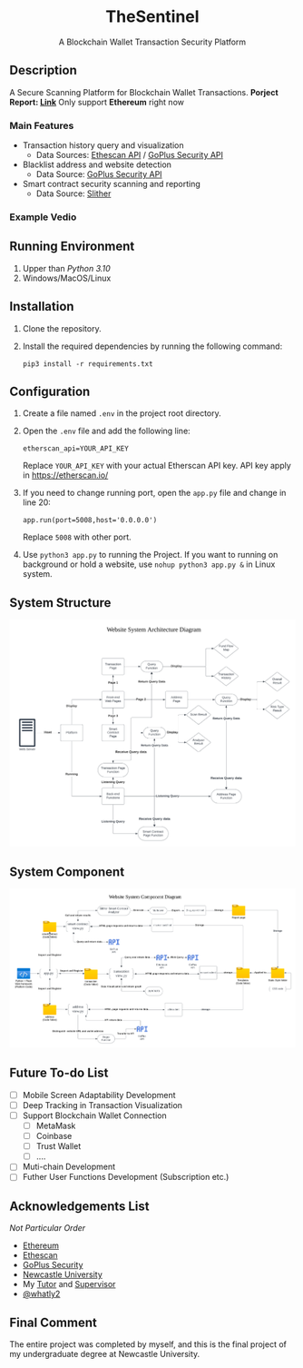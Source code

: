 # <center>TheSentinel</center>
<center>A Blockchain Wallet Transaction Security Platform</center>

## Description
A Secure Scanning Platform for Blockchain Wallet Transactions.
**Porject Report: [Link](/static/pic/Project%20Dissertation%20Report.pdf)**
Only support **Ethereum** right now

### Main Features
-   Transaction history query and visualization
    -   Data Sources: [Ethescan API](https://docs.etherscan.io/api-endpoints/accounts#get-a-list-of-normal-transactions-by-address) / [GoPlus Security API](https://docs.gopluslabs.io/reference/api-overview)
-   Blacklist address and website detection
    -   Data Source: [GoPlus Security API](https://docs.gopluslabs.io/reference/api-overview)
-   Smart contract security scanning and reporting
    -   Data Source: [Slither](https://github.com/crytic/slither)

### Example Vedio
<vedio src='/static/pic/example.mp4'></vedio>

## Running Environment
1.  Upper than *Python 3.10*
2.  Windows/MacOS/Linux

## Installation
1. Clone the repository.
2. Install the required dependencies by running the following command:

    ```shell
    pip3 install -r requirements.txt
    ```

## Configuration
1. Create a file named `.env` in the project root directory.
2. Open the `.env` file and add the following line:

    ```
    etherscan_api=YOUR_API_KEY
    ```

    Replace `YOUR_API_KEY` with your actual Etherscan API key.
    API key apply in https://etherscan.io/
3. If you need to change running port, open the `app.py` file and change in line 20:

    ```
    app.run(port=5008,host='0.0.0.0')
    ```

    Replace `5008` with other port.
4. Use `python3 app.py` to running the Project.
   If you want to running on background or hold a website, use `nohup python3 app.py &` in Linux system.

## System Structure
![System Structure](/static/pic/Architecture%20Diagram.png)

## System Component
![System Component](/static/pic/Component%20Diagram.png)

## Future To-do List
- [ ] Mobile Screen Adaptability Development
- [ ] Deep Tracking in Transaction Visualization 
- [ ] Support Blockchain Wallet Connection 
    - [ ] MetaMask
    - [ ] Coinbase
    - [ ] Trust Wallet
    - [ ] ....
- [ ] Muti-chain Development
- [ ] Futher User Functions Development (Subscription etc.)

## Acknowledgements List
*Not Particular Order*
-   [Ethereum](https://ethereum.org/)
-   [Ethescan](https://etherscan.io/)
-   [GoPlus Security](https://gopluslabs.io/)
-   [Newcastle University](https://www.ncl.ac.uk/)
-   My [Tutor](https://www.ncl.ac.uk/computing/staff/profile/johnfitzgerald.html) and [Supervisor](https://www.ncl.ac.uk/computing/staff/profile/essamghadafi.html)
-   [@whatly2](https://x.com/whatly2)

## Final Comment
The entire project was completed by myself, and this is the final project of my undergraduate degree at Newcastle University.
